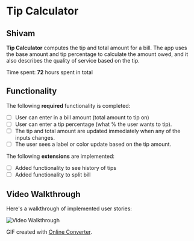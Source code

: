 # Tip Calculator 

## Shivam

**Tip Calculator** computes the tip and total amount for a bill. The app uses the base amount and tip percentage to calculate the amount owed, and it also describes the quality of service based on the tip.

Time spent: **72** hours spent in total

## Functionality 

The following **required** functionality is completed:

* [ ] User can enter in a bill amount (total amount to tip on)
* [ ] User can enter a tip percentage (what % the user wants to tip).
* [ ] The tip and total amount are updated immediately when any of the inputs changes.
* [ ] The user sees a label or color update based on the tip amount. 

The following **extensions** are implemented:

* [ ] Added functionality to see history of tips
* [ ] Added functionality to split bill

## Video Walkthrough

Here's a walkthrough of implemented user stories:

<img src='https://imgur.com/FGlwfbB' title='Video Walkthrough' width='' alt='Video Walkthrough' />

GIF created with [Online Converter](https://www.onlineconverter.com/).